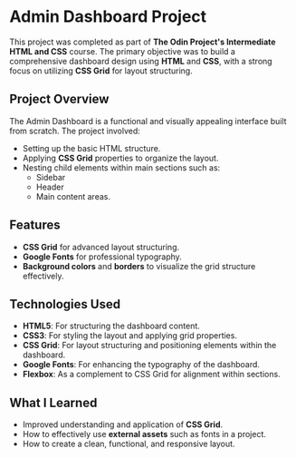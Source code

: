 # Admin Dashboard Project

This project was completed as part of **The Odin Project's Intermediate HTML and CSS** course. The primary objective was to build a comprehensive dashboard design using **HTML** and **CSS**, with a strong focus on utilizing **CSS Grid** for layout structuring.

## Project Overview

The Admin Dashboard is a functional and visually appealing interface built from scratch. The project involved:

- Setting up the basic HTML structure.
- Applying **CSS Grid** properties to organize the layout.
- Nesting child elements within main sections such as:
  - Sidebar
  - Header
  - Main content areas.

## Features

- **CSS Grid** for advanced layout structuring.
- **Google Fonts** for professional typography.
- **Background colors** and **borders** to visualize the grid structure effectively.

## Technologies Used

- **HTML5**: For structuring the dashboard content.
- **CSS3**: For styling the layout and applying grid properties.
- **CSS Grid**: For layout structuring and positioning elements within the dashboard.
- **Google Fonts**: For enhancing the typography of the dashboard.
- **Flexbox**: As a complement to CSS Grid for alignment within sections.

## What I Learned

- Improved understanding and application of **CSS Grid**.
- How to effectively use **external assets** such as fonts in a project.
- How to create a clean, functional, and responsive layout.

